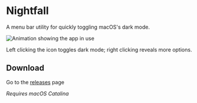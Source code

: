 # Nightfall

A menu bar utility for quickly toggling macOS's dark mode.

![Animation showing the app in use](https://giant.gfycat.com/JitteryJampackedCalf.gif)

Left clicking the icon toggles dark mode; right clicking reveals more options.

## Download

Go to the [releases](https://github.com/r-thomson/Nightfall/releases) page

_Requires macOS Catalina_
